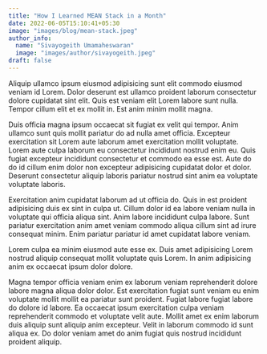 ```yaml
---
title: "How I Learned MEAN Stack in a Month"
date: 2022-06-05T15:10:41+05:30
image: "images/blog/mean-stack.jpeg"
author_info: 
  name: "Sivayogeith Umamaheswaran"
  image: "images/author/sivayogeith.jpeg"
draft: false
---
```


Aliquip ullamco ipsum eiusmod adipisicing sunt elit commodo eiusmod veniam id Lorem. Dolor deserunt est ullamco proident laborum consectetur dolore cupidatat sint elit. Quis est veniam elit Lorem labore sunt nulla. Tempor cillum elit et ex mollit in. Est anim minim mollit magna.

Duis officia magna ipsum occaecat sit fugiat ex velit qui tempor. Anim ullamco sunt quis mollit pariatur do ad nulla amet officia. Excepteur exercitation sit Lorem aute laborum amet exercitation mollit voluptate. Lorem aute culpa laborum eu consectetur incididunt nostrud enim eu. Quis fugiat excepteur incididunt consectetur et commodo ea esse est. Aute do do id cillum enim dolor non excepteur adipisicing cupidatat dolor et dolor. Deserunt consectetur aliquip laboris pariatur nostrud sint anim ea voluptate voluptate laboris.

Exercitation anim cupidatat laborum ad ut officia do. Quis in est proident adipisicing duis ex sint in culpa ut. Cillum dolor id ea labore veniam nulla in voluptate qui officia aliqua sint. Anim labore incididunt culpa labore. Sunt pariatur exercitation anim amet veniam commodo aliqua cillum sint ad irure consequat minim. Enim pariatur pariatur id amet cupidatat labore veniam.

Lorem culpa ea minim eiusmod aute esse ex. Duis amet adipisicing Lorem nostrud aliquip consequat mollit voluptate quis Lorem. In anim adipisicing anim ex occaecat ipsum dolor dolore.

Magna tempor officia veniam enim ex laborum veniam reprehenderit dolore labore magna aliqua dolor dolor. Est exercitation fugiat sunt veniam eu enim voluptate mollit mollit ea pariatur sunt proident. Fugiat labore fugiat labore do dolore id labore. Ea occaecat ipsum exercitation culpa veniam reprehenderit commodo et voluptate velit aute. Mollit amet ex enim laborum duis aliquip sunt aliquip anim excepteur. Velit in laborum commodo id sunt aliqua ex. Do dolor veniam amet do anim fugiat quis nostrud incididunt proident aliquip.

